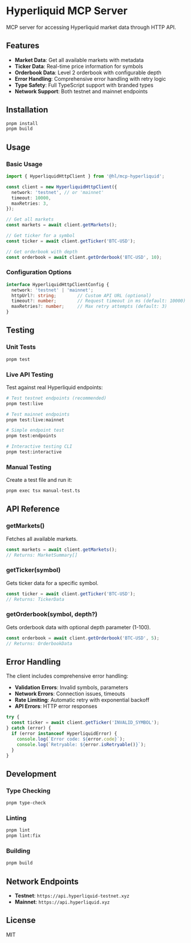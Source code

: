 # Hyperliquid MCP Server

MCP server for accessing Hyperliquid market data through HTTP API.

## Features

- **Market Data**: Get all available markets with metadata
- **Ticker Data**: Real-time price information for symbols
- **Orderbook Data**: Level 2 orderbook with configurable depth
- **Error Handling**: Comprehensive error handling with retry logic
- **Type Safety**: Full TypeScript support with branded types
- **Network Support**: Both testnet and mainnet endpoints

## Installation

```bash
pnpm install
pnpm build
```

## Usage

### Basic Usage

```typescript
import { HyperliquidHttpClient } from '@hl/mcp-hyperliquid';

const client = new HyperliquidHttpClient({
  network: 'testnet', // or 'mainnet'
  timeout: 10000,
  maxRetries: 3,
});

// Get all markets
const markets = await client.getMarkets();

// Get ticker for a symbol
const ticker = await client.getTicker('BTC-USD');

// Get orderbook with depth
const orderbook = await client.getOrderbook('BTC-USD', 10);
```

### Configuration Options

```typescript
interface HyperliquidHttpClientConfig {
  network: 'testnet' | 'mainnet';
  httpUrl?: string;        // Custom API URL (optional)
  timeout?: number;        // Request timeout in ms (default: 10000)
  maxRetries?: number;     // Max retry attempts (default: 3)
}
```

## Testing

### Unit Tests

```bash
pnpm test
```

### Live API Testing

Test against real Hyperliquid endpoints:

```bash
# Test testnet endpoints (recommended)
pnpm test:live

# Test mainnet endpoints
pnpm test:live:mainnet

# Simple endpoint test
pnpm test:endpoints

# Interactive testing CLI
pnpm test:interactive
```

### Manual Testing

Create a test file and run it:

```bash
pnpm exec tsx manual-test.ts
```

## API Reference

### getMarkets()

Fetches all available markets.

```typescript
const markets = await client.getMarkets();
// Returns: MarketSummary[]
```

### getTicker(symbol)

Gets ticker data for a specific symbol.

```typescript
const ticker = await client.getTicker('BTC-USD');
// Returns: TickerData
```

### getOrderbook(symbol, depth?)

Gets orderbook data with optional depth parameter (1-100).

```typescript
const orderbook = await client.getOrderbook('BTC-USD', 5);
// Returns: OrderbookData
```

## Error Handling

The client includes comprehensive error handling:

- **Validation Errors**: Invalid symbols, parameters
- **Network Errors**: Connection issues, timeouts
- **Rate Limiting**: Automatic retry with exponential backoff
- **API Errors**: HTTP error responses

```typescript
try {
  const ticker = await client.getTicker('INVALID_SYMBOL');
} catch (error) {
  if (error instanceof HyperliquidError) {
    console.log(`Error code: ${error.code}`);
    console.log(`Retryable: ${error.isRetryable()}`);
  }
}
```

## Development

### Type Checking

```bash
pnpm type-check
```

### Linting

```bash
pnpm lint
pnpm lint:fix
```

### Building

```bash
pnpm build
```

## Network Endpoints

- **Testnet**: `https://api.hyperliquid-testnet.xyz`
- **Mainnet**: `https://api.hyperliquid.xyz`

## License

MIT